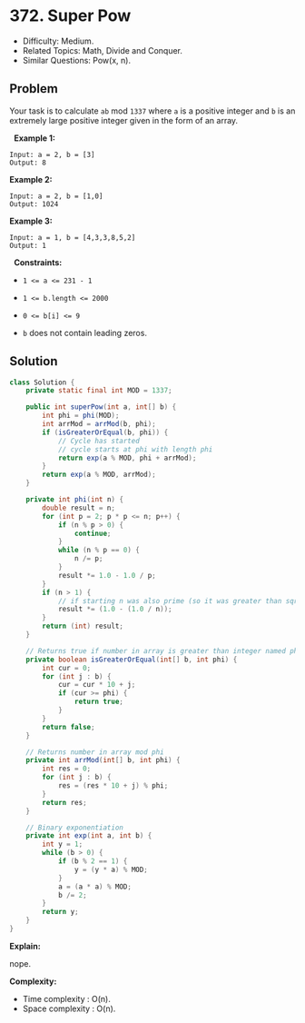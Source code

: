 # 372. Super Pow

- Difficulty: Medium.
- Related Topics: Math, Divide and Conquer.
- Similar Questions: Pow(x, n).

## Problem

Your task is to calculate ```ab``` mod ```1337``` where ```a``` is a positive integer and ```b``` is an extremely large positive integer given in the form of an array.

 
**Example 1:**

```
Input: a = 2, b = [3]
Output: 8
```

**Example 2:**

```
Input: a = 2, b = [1,0]
Output: 1024
```

**Example 3:**

```
Input: a = 1, b = [4,3,3,8,5,2]
Output: 1
```

 
**Constraints:**


	
- ```1 <= a <= 231 - 1```
	
- ```1 <= b.length <= 2000```
	
- ```0 <= b[i] <= 9```
	
- ```b``` does not contain leading zeros.



## Solution

```java
class Solution {
    private static final int MOD = 1337;

    public int superPow(int a, int[] b) {
        int phi = phi(MOD);
        int arrMod = arrMod(b, phi);
        if (isGreaterOrEqual(b, phi)) {
            // Cycle has started
            // cycle starts at phi with length phi
            return exp(a % MOD, phi + arrMod);
        }
        return exp(a % MOD, arrMod);
    }

    private int phi(int n) {
        double result = n;
        for (int p = 2; p * p <= n; p++) {
            if (n % p > 0) {
                continue;
            }
            while (n % p == 0) {
                n /= p;
            }
            result *= 1.0 - 1.0 / p;
        }
        if (n > 1) {
            // if starting n was also prime (so it was greater than sqrt(n))
            result *= (1.0 - (1.0 / n));
        }
        return (int) result;
    }

    // Returns true if number in array is greater than integer named phi
    private boolean isGreaterOrEqual(int[] b, int phi) {
        int cur = 0;
        for (int j : b) {
            cur = cur * 10 + j;
            if (cur >= phi) {
                return true;
            }
        }
        return false;
    }

    // Returns number in array mod phi
    private int arrMod(int[] b, int phi) {
        int res = 0;
        for (int j : b) {
            res = (res * 10 + j) % phi;
        }
        return res;
    }

    // Binary exponentiation
    private int exp(int a, int b) {
        int y = 1;
        while (b > 0) {
            if (b % 2 == 1) {
                y = (y * a) % MOD;
            }
            a = (a * a) % MOD;
            b /= 2;
        }
        return y;
    }
}
```

**Explain:**

nope.

**Complexity:**

* Time complexity : O(n).
* Space complexity : O(n).
